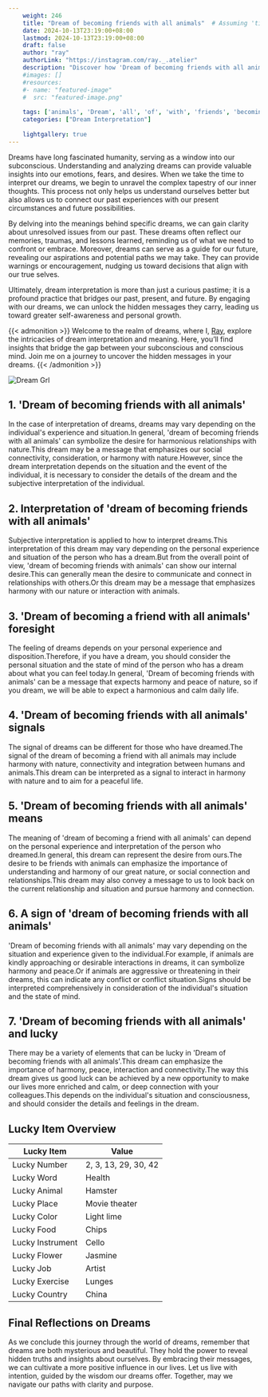 ```yaml
---
    weight: 246
    title: "Dream of becoming friends with all animals"  # Assuming 'title' column exists
    date: 2024-10-13T23:19:00+08:00
    lastmod: 2024-10-13T23:19:00+08:00
    draft: false
    author: "ray"
    authorLink: "https://instagram.com/ray._.atelier"
    description: "Discover how 'Dream of becoming friends with all animals' can interpret your future and uncover its significant meanings in your life."
    #images: []
    #resources:
    #- name: "featured-image"
    #  src: "featured-image.png"
    
    tags: ['animals', 'Dream', 'all', 'of', 'with', 'friends', 'becoming']
    categories: ["Dream Interpretation"]
    
    lightgallery: true
---
```

    
Dreams have long fascinated humanity, serving as a window into our subconscious. Understanding and analyzing dreams can provide valuable insights into our emotions, fears, and desires. When we take the time to interpret our dreams, we begin to unravel the complex tapestry of our inner thoughts. This process not only helps us understand ourselves better but also allows us to connect our past experiences with our present circumstances and future possibilities.

By delving into the meanings behind specific dreams, we can gain clarity about unresolved issues from our past. These dreams often reflect our memories, traumas, and lessons learned, reminding us of what we need to confront or embrace. Moreover, dreams can serve as a guide for our future, revealing our aspirations and potential paths we may take. They can provide warnings or encouragement, nudging us toward decisions that align with our true selves.

Ultimately, dream interpretation is more than just a curious pastime; it is a profound practice that bridges our past, present, and future. By engaging with our dreams, we can unlock the hidden messages they carry, leading us toward greater self-awareness and personal growth.

{{< admonition >}}
Welcome to the realm of dreams, where I, [Ray](https://instagram.com/ray._.atelier), explore the intricacies of dream interpretation and meaning. Here, you’ll find insights that bridge the gap between your subconscious and conscious mind. Join me on a journey to uncover the hidden messages in your dreams.
{{< /admonition >}}

![Dream Grl](https://cdn.pixabay.com/photo/2017/11/02/03/35/gothic-2910057_1280.jpg "Dream Grl")

## 1. 'Dream of becoming friends with all animals'
In the case of interpretation of dreams, dreams may vary depending on the individual's experience and situation.In general, 'dream of becoming friends with all animals' can symbolize the desire for harmonious relationships with nature.This dream may be a message that emphasizes our social connectivity, consideration, or harmony with nature.However, since the dream interpretation depends on the situation and the event of the individual, it is necessary to consider the details of the dream and the subjective interpretation of the individual.

## 2. Interpretation of 'dream of becoming friends with all animals'
Subjective interpretation is applied to how to interpret dreams.This interpretation of this dream may vary depending on the personal experience and situation of the person who has a dream.But from the overall point of view, 'dream of becoming friends with animals' can show our internal desire.This can generally mean the desire to communicate and connect in relationships with others.Or this dream may be a message that emphasizes harmony with our nature or interaction with animals.

## 3. 'Dream of becoming a friend with all animals' foresight
The feeling of dreams depends on your personal experience and disposition.Therefore, if you have a dream, you should consider the personal situation and the state of mind of the person who has a dream about what you can feel today.In general, 'Dream of becoming friends with animals' can be a message that expects harmony and peace of nature, so if you dream, we will be able to expect a harmonious and calm daily life.

## 4. 'Dream of becoming friends with all animals' signals
The signal of dreams can be different for those who have dreamed.The signal of the dream of becoming a friend with all animals may include harmony with nature, connectivity and integration between humans and animals.This dream can be interpreted as a signal to interact in harmony with nature and to aim for a peaceful life.

## 5. 'Dream of becoming friends with all animals' means
The meaning of 'dream of becoming a friend with all animals' can depend on the personal experience and interpretation of the person who dreamed.In general, this dream can represent the desire from ours.The desire to be friends with animals can emphasize the importance of understanding and harmony of our great nature, or social connection and relationships.This dream may also convey a message to us to look back on the current relationship and situation and pursue harmony and connection.

## 6. A sign of 'dream of becoming friends with all animals'
'Dream of becoming friends with all animals' may vary depending on the situation and experience given to the individual.For example, if animals are kindly approaching or desirable interactions in dreams, it can symbolize harmony and peace.Or if animals are aggressive or threatening in their dreams, this can indicate any conflict or conflict situation.Signs should be interpreted comprehensively in consideration of the individual's situation and the state of mind.

## 7. 'Dream of becoming friends with all animals' and lucky
There may be a variety of elements that can be lucky in 'Dream of becoming friends with all animals'.This dream can emphasize the importance of harmony, peace, interaction and connectivity.The way this dream gives us good luck can be achieved by a new opportunity to make our lives more enriched and calm, or deep connection with your colleagues.This depends on the individual's situation and consciousness, and should consider the details and feelings in the dream.

## Lucky Item Overview
| Lucky Item          | Value              |
|---------------|--------------------|
| Lucky Number        | 2, 3, 13, 29, 30, 42  |
| Lucky Word          | Health |
| Lucky Animal        | Hamster |
| Lucky Place         | Movie theater     |
| Lucky Color         | Light lime     |
| Lucky Food          | Chips      |
| Lucky Instrument    | Cello |
| Lucky Flower        | Jasmine    |
| Lucky Job           | Artist       |
| Lucky Exercise      | Lunges  |
| Lucky Country       | China    |


##  Final Reflections on Dreams

As we conclude this journey through the world of dreams, remember that dreams are both mysterious and beautiful. They hold the power to reveal hidden truths and insights about ourselves. By embracing their messages, we can cultivate a more positive influence in our lives. Let us live with intention, guided by the wisdom our dreams offer. Together, may we navigate our paths with clarity and purpose.
